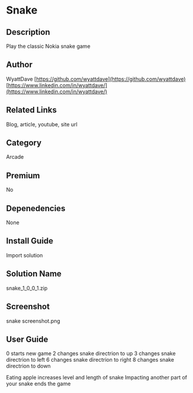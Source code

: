 # Snake

## Description
Play the classic Nokia snake game

## Author
WyattDave
[https://github.com/wyattdave](https://github.com/wyattdave)
[https://www.linkedin.com/in/wyattdave/](https://www.linkedin.com/in/wyattdave/)


## Related Links
Blog, article, youtube, site url

## Category
Arcade

## Premium
No

## Depenedencies
None

## Install Guide
Import solution

## Solution Name
snake_1_0_0_1.zip

## Screenshot
snake screenshot.png

## User Guide
0 starts new game
2 changes snake directrion to up
3 changes snake directrion to left
6 changes snake directrion to right
8 changes snake directrion to down

Eating apple increases level and length of snake
Impacting another part of your snake ends the game